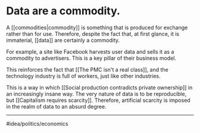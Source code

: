 # Data are a commodity.
A [[commodities|commodity]] is something that is produced for exchange rather than for use. Therefore, despite the fact that, at first glance, it is immaterial, [[data]] are certainly a commodity.

For example, a site like Facebook harvests user data and sells it as a commodity to advertisers. This is a key pillar of their business model. 

This reinforces the fact that [[The PMC isn't a real class]], and the technology industry is full of workers, just like other industries. 

This is a way in which [[Social production contradicts private ownership]] in an increasingly insane way. The very nature of data is to be reproducible, but [[Capitalism requires scarcity]]. Therefore, artificial scarcity is imposed in the realm of data to an absurd degree. 

---
#idea/politics/economics 